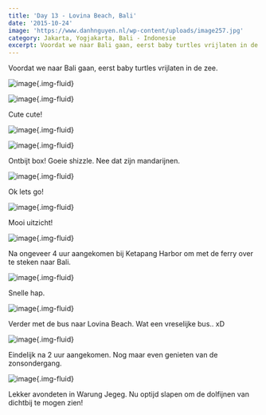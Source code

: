 ```yaml
---
title: 'Day 13 - Lovina Beach, Bali'
date: '2015-10-24'
image: 'https://www.danhnguyen.nl/wp-content/uploads/image257.jpg'
category: Jakarta, Yogjakarta, Bali - Indonesie
excerpt: Voordat we naar Bali gaan, eerst baby turtles vrijlaten in de zee. Cute cute...
---
```


Voordat we naar Bali gaan, eerst baby turtles vrijlaten in de zee.

![image](https://www.danhnguyen.nl/wp-content/uploads/image247-1024x576.jpg){.img-fluid}

![image](https://www.danhnguyen.nl/wp-content/uploads/image248-1024x576.jpg){.img-fluid}

Cute cute!

![image](https://www.danhnguyen.nl/wp-content/uploads/image249-1024x576.jpg){.img-fluid}

![image](https://www.danhnguyen.nl/wp-content/uploads/image250-1024x576.jpg){.img-fluid}

Ontbijt box! Goeie shizzle. Nee dat zijn mandarijnen.

![image](https://www.danhnguyen.nl/wp-content/uploads/image251-1024x576.jpg){.img-fluid}

Ok lets go!

![image](https://www.danhnguyen.nl/wp-content/uploads/image253-1024x576.jpg){.img-fluid}

Mooi uitzicht!

![image](https://www.danhnguyen.nl/wp-content/uploads/image254-1024x576.jpg){.img-fluid}

Na ongeveer 4 uur aangekomen bij Ketapang Harbor om met de ferry over te steken naar Bali.

![image](https://www.danhnguyen.nl/wp-content/uploads/image255-1024x576.jpg){.img-fluid}

Snelle hap.

![image](https://www.danhnguyen.nl/wp-content/uploads/image256-1024x576.jpg){.img-fluid}

Verder met de bus naar Lovina Beach. Wat een vreselijke bus.. xD

![image](https://www.danhnguyen.nl/wp-content/uploads/image257-1024x576.jpg){.img-fluid}

Eindelijk na 2 uur aangekomen. Nog maar even genieten van de zonsondergang.

![image](https://www.danhnguyen.nl/wp-content/uploads/image272-1024x576.jpg){.img-fluid}

Lekker avondeten in Warung Jegeg.
Nu optijd slapen om de dolfijnen van dichtbij te mogen zien!
